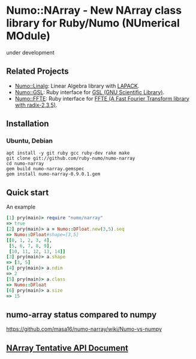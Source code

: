 # Numo::NArray - New NArray class library for Ruby/Numo (NUmerical MOdule)
under development

## Related Projects
* [Numo::Linalg](https://github.com/masa16/numo-linalg): Linear Algebra library with [LAPACK](http://www.netlib.org/lapack/).
* [Numo::GSL](https://github.com/masa16/numo-gsl): Ruby interface for [GSL (GNU Scientific Library)](http://www.gnu.org/software/gsl/).
* [Numo::FFTE](https://github.com/masa16/numo-ffte): Ruby interface for [FFTE (A Fast Fourier Transform library with radix-2,3,5)](http://www.ffte.jp/).

## Installation
### Ubuntu, Debian
```shell
apt install -y git ruby gcc ruby-dev rake make
git clone git://github.com/ruby-numo/numo-narray
cd numo-narray
gem build numo-narray.gemspec
gem install numo-narray-0.9.0.1.gem
```

## Quick start
An example
```ruby
[1] pry(main)> require "numo/narray"
=> true
[2] pry(main)> a = Numo::DFloat.new(3,5).seq
=> Numo::DFloat#shape=[3,5]
[[0, 1, 2, 3, 4],
 [5, 6, 7, 8, 9],
 [10, 11, 12, 13, 14]]
[3] pry(main)> a.shape
=> [3, 5]
[4] pry(main)> a.ndim
=> 2
[5] pry(main)> a.class
=> Numo::DFloat
[6] pry(main)> a.size
=> 15
```

## numo-array status compared to numpy

https://github.com/masa16/numo-narray/wiki/Numo-vs-numpy

## [NArray Tentative API Document](http://masa16.github.io/numo-narray/narray/frames.html)
